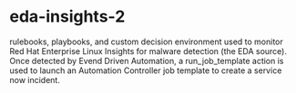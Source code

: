 # eda-insights-2
rulebooks, playbooks, and custom decision environment used to monitor Red Hat Enterprise Linux Insights for malware detection (the EDA source).  Once detected by Evend Driven Automation, a run_job_template action is used to launch an Automation Controller job template to create a service now incident.